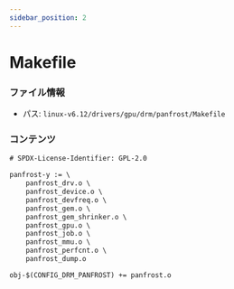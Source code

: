 ```yaml
---
sidebar_position: 2
---
```

# Makefile

### ファイル情報

- パス: `linux-v6.12/drivers/gpu/drm/panfrost/Makefile`

### コンテンツ

```txt
# SPDX-License-Identifier: GPL-2.0

panfrost-y := \
	panfrost_drv.o \
	panfrost_device.o \
	panfrost_devfreq.o \
	panfrost_gem.o \
	panfrost_gem_shrinker.o \
	panfrost_gpu.o \
	panfrost_job.o \
	panfrost_mmu.o \
	panfrost_perfcnt.o \
	panfrost_dump.o

obj-$(CONFIG_DRM_PANFROST) += panfrost.o

```
